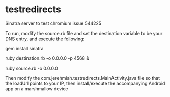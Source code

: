 # testredirects
Sinatra server to test chromium issue 544225

To run, modify the source.rb file and set the destination variable to be your DNS entry, and execute the following:

gem install sinatra

ruby destination.rb -o 0.0.0.0 -p 4568 &

ruby source.rb -o 0.0.0.0

Then modify the com.jerehmiah.testredirects.MainActivity.java file so that the loadUrl points to your IP, then install/execute the accompanying Android app on a marshmallow device
